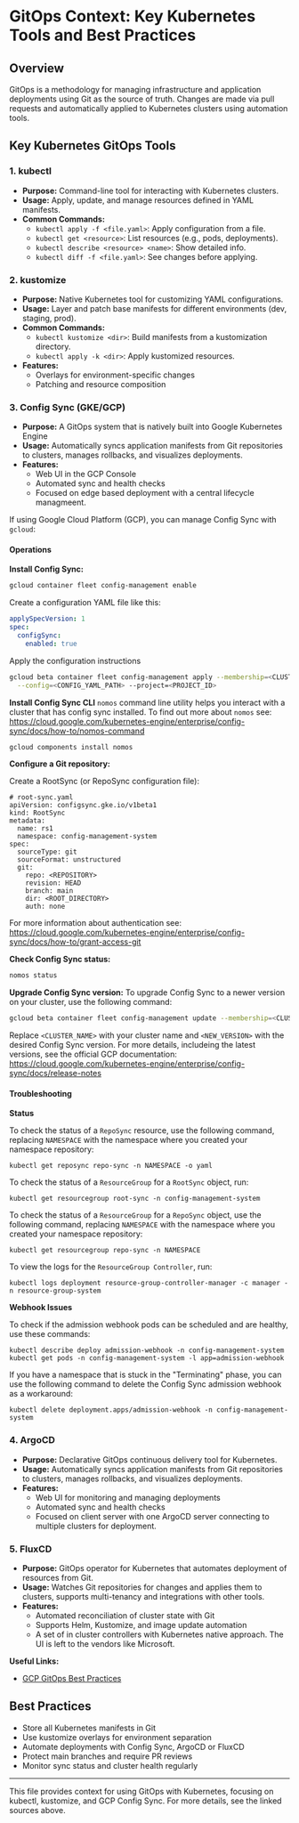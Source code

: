 # GitOps Context: Key Kubernetes Tools and Best Practices

## Overview
GitOps is a methodology for managing infrastructure and application deployments using Git as the source of truth. Changes are made via pull requests and automatically applied to Kubernetes clusters using automation tools.

## Key Kubernetes GitOps Tools

### 1. kubectl
- **Purpose:** Command-line tool for interacting with Kubernetes clusters.
- **Usage:** Apply, update, and manage resources defined in YAML manifests.
- **Common Commands:**
  - `kubectl apply -f <file.yaml>`: Apply configuration from a file.
  - `kubectl get <resource>`: List resources (e.g., pods, deployments).
  - `kubectl describe <resource> <name>`: Show detailed info.
  - `kubectl diff -f <file.yaml>`: See changes before applying.

### 2. kustomize
- **Purpose:** Native Kubernetes tool for customizing YAML configurations.
- **Usage:** Layer and patch base manifests for different environments (dev, staging, prod).
- **Common Commands:**
  - `kubectl kustomize <dir>`: Build manifests from a kustomization directory.
  - `kubectl apply -k <dir>`: Apply kustomized resources.
- **Features:**
  - Overlays for environment-specific changes
  - Patching and resource composition

### 3. Config Sync (GKE/GCP)
- **Purpose:** A GitOps system that is natively built into Google Kubernetes Engine
- **Usage:** Automatically syncs application manifests from Git repositories to clusters, manages rollbacks, and visualizes deployments.
- **Features:**
  - Web UI in the GCP Console
  - Automated sync and health checks
  - Focused on edge based deployment with a central lifecycle managmeent.

If using Google Cloud Platform (GCP), you can manage Config Sync with `gcloud`:


#### Operations

**Install Config Sync:**

```sh
gcloud container fleet config-management enable
```

Create a configuration YAML file like this:

```yaml
applySpecVersion: 1
spec:
  configSync:
    enabled: true
```

Apply the configuration instructions
```sh
gcloud beta container fleet config-management apply --membership=<CLUSTER_NAME> \
  --config=<CONFIG_YAML_PATH> --project=<PROJECT_ID>
```

**Install Config Sync CLI**
`nomos` command line utility helps you interact with a cluster that
has config sync installed.  To find out more about `nomos` see:
https://cloud.google.com/kubernetes-engine/enterprise/config-sync/docs/how-to/nomos-command

```sh
gcloud components install nomos
```

**Configure a Git repository:**

Create a RootSync (or RepoSync configuration file):

```
# root-sync.yaml
apiVersion: configsync.gke.io/v1beta1
kind: RootSync
metadata:
  name: rs1
  namespace: config-management-system
spec:
  sourceType: git
  sourceFormat: unstructured
  git:
    repo: <REPOSITORY>
    revision: HEAD
    branch: main
    dir: <ROOT_DIRECTORY>
    auth: none
```

For more information about authentication see:
https://cloud.google.com/kubernetes-engine/enterprise/config-sync/docs/how-to/grant-access-git


**Check Config Sync status:**
```sh
nomos status
```

**Upgrade Config Sync version:**
To upgrade Config Sync to a newer version on your cluster, use the following command:
```sh
gcloud beta container fleet config-management update --membership=<CLUSTER_NAME> --version=<NEW_VERSION>
```
Replace `<CLUSTER_NAME>` with your cluster name and `<NEW_VERSION>` with the desired Config Sync version. For more details, includeing
the latest versions, see the official GCP documentation: https://cloud.google.com/kubernetes-engine/enterprise/config-sync/docs/release-notes

#### Troubleshooting

**Status**

To check the status of a `RepoSync` resource, use the following command, replacing `NAMESPACE` with the namespace where you created your namespace repository:

```
kubectl get reposync repo-sync -n NAMESPACE -o yaml
```

To check the status of a `ResourceGroup` for a `RootSync` object, run:

```
kubectl get resourcegroup root-sync -n config-management-system
```

To check the status of a `ResourceGroup` for a `RepoSync` object, use the following command, replacing `NAMESPACE` with the namespace where you created your namespace repository:

```
kubectl get resourcegroup repo-sync -n NAMESPACE
```

To view the logs for the `ResourceGroup Controller`, run:

```
kubectl logs deployment resource-group-controller-manager -c manager -n resource-group-system
```

**Webhook Issues**

To check if the admission webhook pods can be scheduled and are healthy, use these commands:

```
kubectl describe deploy admission-webhook -n config-management-system
kubectl get pods -n config-management-system -l app=admission-webhook
```

If you have a namespace that is stuck in the "Terminating" phase, you can use the following command to delete the Config Sync admission webhook as a workaround:

```
kubectl delete deployment.apps/admission-webhook -n config-management-system
```

### 4. ArgoCD
- **Purpose:** Declarative GitOps continuous delivery tool for Kubernetes.
- **Usage:** Automatically syncs application manifests from Git repositories to clusters, manages rollbacks, and visualizes deployments.
- **Features:**
  - Web UI for monitoring and managing deployments
  - Automated sync and health checks
  - Focused on client server with one ArgoCD server connecting to multiple clusters for deployment.

### 5. FluxCD
- **Purpose:** GitOps operator for Kubernetes that automates deployment of resources from Git.
- **Usage:** Watches Git repositories for changes and applies them to clusters, supports multi-tenancy and integrations with other tools.
- **Features:**
  - Automated reconciliation of cluster state with Git
  - Supports Helm, Kustomize, and image update automation
  - A set of in cluster controllers with Kubernetes native approach.  The UI is left to the vendors like Microsoft.

**Useful Links:**
- [GCP GitOps Best Practices](https://cloud.google.com/kubernetes-engine/enterprise/config-sync/docs/concepts/gitops-best-practices)

## Best Practices
- Store all Kubernetes manifests in Git
- Use kustomize overlays for environment separation
- Automate deployments with Config Sync, ArgoCD or FluxCD
- Protect main branches and require PR reviews
- Monitor sync status and cluster health regularly

---
This file provides context for using GitOps with Kubernetes, focusing on kubectl, kustomize, and GCP Config Sync. For more details, see the linked sources above.